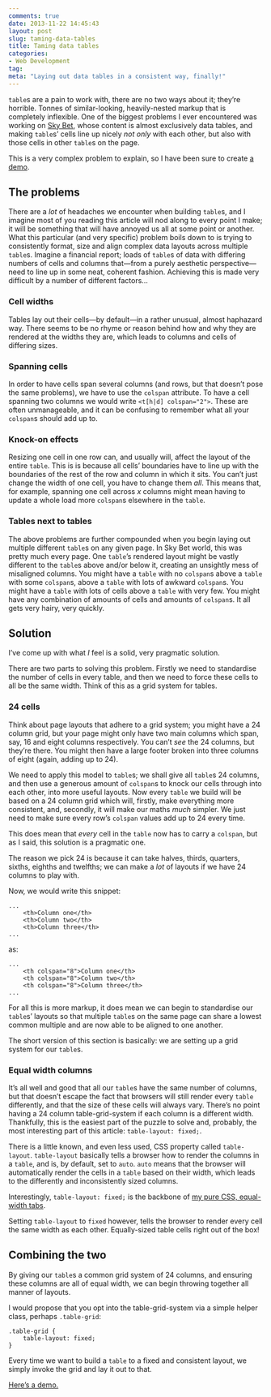 ```yaml
---
comments: true
date: 2013-11-22 14:45:43
layout: post
slug: taming-data-tables
title: Taming data tables
categories:
- Web Development
tag:
meta: "Laying out data tables in a consistent way, finally!"
---
```


`table`s are a pain to work with, there are no two ways about it; they’re
horrible. Tonnes of similar-looking, heavily-nested markup that is completely
inflexible. One of the biggest problems I ever encountered was working on
[Sky Bet](http://www.skybet.com/), whose content is almost exclusively data
tables, and making `table`s’ cells line up nicely _not only_ with each other,
but also with those cells in other `table`s on the page.

This is a very complex problem to explain, so I have been sure to create [a
demo](http://jsfiddle.net/csswizardry/Df2tt/embedded/result%2Chtml%2Ccss/).

## The problems

There are a _lot_ of headaches we encounter when building `table`s, and I
imagine most of you reading this article will nod along to every point I make;
it will be something that will have annoyed us all at some point or another.
What this particular (and very specific) problem boils down to is trying to
consistently format, size and align complex data layouts across multiple
`table`s. Imagine a financial report; loads of `table`s of data with differing
numbers of cells and columns that—from a purely aesthetic perspective—need to
line up in some neat, coherent fashion. Achieving this is made very difficult by
a number of different factors…

### Cell widths

Tables lay out their cells—by default—in a rather unusual, almost haphazard way.
There seems to be no rhyme or reason behind how and why they are rendered at the
widths they are, which leads to columns and cells of differing sizes.

### Spanning cells

In order to have cells span several columns (and rows, but that doesn’t pose the
same problems), we have to use the `colspan` attribute. To have a cell spanning
two columns we would write `<t[h|d] colspan="2">`. These are often unmanageable,
and it can be confusing to remember what all your `colspan`s should add up to.

### Knock-on effects

Resizing one cell in one row can, and usually will, affect the layout of the
entire `table`. This is is because all cells’ boundaries have to line up with
the boundaries of the rest of the row and column in which it sits. You can’t
just change the width of one cell, you have to change them _all_. This means
that, for example, spanning one cell across <var>x</var> columns might mean
having to update a whole load more `colspan`s elsewhere in the `table`.

### Tables next to tables

The above problems are further compounded when you begin laying out multiple
different `table`s on any given page. In Sky Bet world, this was pretty much
every page. One `table`’s rendered layout might be vastly different to the
`table`s above and/or below it, creating an unsightly mess of misaligned
columns. You might have a `table` with no `colspan`s above a `table` with some
`colspan`s, above a `table` with lots of awkward `colspan`s. You might have a
`table` with lots of cells above a `table` with very few. You might have any
combination of amounts of cells and amounts of `colspan`s. It all gets very
hairy, very quickly.

## Solution

I’ve come up with what _I_ feel is a solid, very pragmatic solution.

There are two parts to solving this problem. Firstly we need to standardise the
number of cells in every table, and then we need to force these cells to all be
the same width. Think of this as a grid system for tables.

### 24 cells

Think about page layouts that adhere to a grid system; you might have a 24
column grid, but your page might only have two main columns which span, say, 16
and eight columns respectively. You can’t _see_ the 24 columns, but they’re
there. You might then have a large footer broken into three columns of eight
(again, adding up to 24).

We need to apply this model to `table`s; we shall give all `table`s 24 columns,
and then use a generous amount of `colspan`s to knock our cells through into
each other, into more useful layouts. Now every `table` we build will be based
on a 24 column grid which will, firstly, make everything more consistent, and,
secondly, it will make our maths _much_ simpler. We just need to make sure every
row’s `colspan` values add up to 24 every time.

This does mean that _every_ cell in the `table` now has to carry a `colspan`,
but as I said, this solution is a pragmatic one.

The reason we pick 24 is because it can take halves, thirds, quarters, sixths,
eighths and twelfths; we can make a _lot_ of layouts if we have 24 columns to
play with.

Now, we would write this snippet:

    ...
        <th>Column one</th>
        <th>Column two</th>
        <th>Column three</th>
    ...

as:

    ...
        <th colspan="8">Column one</th>
        <th colspan="8">Column two</th>
        <th colspan="8">Column three</th>
    ...

For all this is more markup, it does mean we can begin to standardise our
`table`s’ layouts so that multiple `table`s on the same page can share a lowest
common multiple and are now able to be aligned to one another.

The short version of this section is basically: we are setting up a grid system
for our `table`s.

### Equal width columns

It’s all well and good that all our `table`s have the same number of columns,
but that doesn’t escape the fact that browsers will still render every `table`
differently, and that the size of these cells will always vary. There’s no point
having a 24 column table-grid-system if each column is a different width.
Thankfully, this is the easiest part of the puzzle to solve and, probably, the
most interesting part of this article: `table-layout: fixed;`.

There is a little known, and even less used, CSS property called `table-layout`.
`table-layout` basically tells a browser how to render the columns in a `table`,
and is, by default, set to `auto`. `auto` means that the browser will
automatically render the cells in a `table` based on their width, which leads to
the differently and inconsistently sized columns.

Interestingly, `table-layout: fixed;` is the backbone of [my pure CSS,
equal-width tabs](http://jsfiddle.net/csswizardry/zfSt4/).

Setting `table-layout` to `fixed` however, tells the browser to render every
cell the same width as each other. Equally-sized table cells right out of the
box!

## Combining the two

By giving our `table`s a common grid system of 24 columns, and ensuring these
columns are all of equal width, we can begin throwing together all manner of
layouts.

I would propose that you opt into the table-grid-system via a simple helper
class, perhaps `.table-grid`:

    .table-grid {
        table-layout: fixed;
    }

Every time we want to build a `table` to a fixed and consistent layout, we
simply invoke the grid and lay it out to that.

[Here’s a
demo.](http://jsfiddle.net/csswizardry/Df2tt/embedded/result%2Chtml%2Ccss/)
